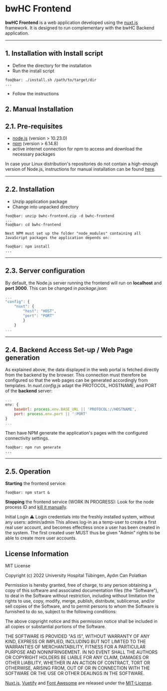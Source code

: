 # bwHC Frontend 

__bwHC Frontend__ is a web application developed using the [nuxt.js](https://nuxtjs.org/docs/get-started/installation/) framework. It is designed to run complementary with the bwHC Backend application.

--------

## 1. Installation with Install script

* Define the directory for the installation 
* Run the install script

```
foo@bar: ./install.sh /path/to/target/dir
...
```
* Follow the instructions

## 2. Manual Installation

## 2.1. Pre-requisites

* [node.js](https://nodejs.org/en/download/) (version > 10.23.0)
* [npm](https://www.npmjs.com/) (version > 6.14.8)
* active internet connection for npm to access and download the necessary packages

In case your Linux distribution's repositories do not contain a high-enough version of Node.js, instructions for manual installation can be found [here](https://github.com/nodesource/distributions/blob/master/README.md).

--------

## 2.2. Installation

* Unzip application package
* Change into unpacked directory

```
foo@bar: unzip bwhc-frontend.zip -d bwhc-frontend
...
foo@bar: cd bwhc-frontend

Next NPM must set up the folder "node_modules" containing all JavaScript packages the application depends on:

foo@bar: npm install
...
```

--------

## 2.3. Server configuration

By default, the Node.js server running the frontend will run on __localhost__ and __port 3000__. This can be changed in _package.json_:

```javascript
...
"config": {
    "nuxt": {
        "host": "HOST",
        "port": "PORT"
        }
    }
...
```

--------

## 2.4. Backend Access Set-up / Web Page generation

As explained above, the data displayed in the web portal is fetched directly from the backend by the browser. This connection must therefore be configured so that the web pages can be generated accordingly from templates.
In _nuxt.config.js_ adapt the PROTOCOL, HOSTNAME, and PORT of the __backend__ server:

```javascript
...
env: {
    baseUrl: process.env.BASE_URL || 'PROTOCOL://HOSTNAME',
    port: process.env.port || ':PORT'
}
...
```

Then have NPM generate the application's pages with the configured connectivity settings.

```
foo@bar: npm run generate
...
```

--------

## 2.5. Operation

__Starting__ the frontend service:

```
foo@bar: npm start &
```

__Stopping__ the frontend service (WORK IN PROGRESS):
Look for the node process ID and [kill it manually](https://dev.to/dvddpl/how-to-kill-a-node-process-5d13).

Initial Login ⚠️
Login credentials into the freshly installed system, without any users: admin/admin
This allows log-in as a temp-user to create a first real user account, and becomes effectless once a user has been created in the system.
The first created user MUST thus be given "Admin" rights to be able to create more user accounts.

## License Information

MIT License

Copyright (c) 2022 University Hospital Tübingen, Aydın Can Polatkan

Permission is hereby granted, free of charge, to any person obtaining a copy
of this software and associated documentation files (the "Software"), to deal
in the Software without restriction, including without limitation the rights
to use, copy, modify, merge, publish, distribute, sublicense, and/or sell
copies of the Software, and to permit persons to whom the Software is
furnished to do so, subject to the following conditions:

The above copyright notice and this permission notice shall be included in all
copies or substantial portions of the Software.

THE SOFTWARE IS PROVIDED "AS IS", WITHOUT WARRANTY OF ANY KIND, EXPRESS OR
IMPLIED, INCLUDING BUT NOT LIMITED TO THE WARRANTIES OF MERCHANTABILITY,
FITNESS FOR A PARTICULAR PURPOSE AND NONINFRINGEMENT. IN NO EVENT SHALL THE
AUTHORS OR COPYRIGHT HOLDERS BE LIABLE FOR ANY CLAIM, DAMAGES OR OTHER
LIABILITY, WHETHER IN AN ACTION OF CONTRACT, TORT OR OTHERWISE, ARISING FROM,
OUT OF OR IN CONNECTION WITH THE SOFTWARE OR THE USE OR OTHER DEALINGS IN THE
SOFTWARE.

[Nuxt.js](https://nuxtjs.org), [Vuetify](https://vuetifyjs.com) and [Font Awesome](https://fontawesome.com) are released under the [MIT-License](https://opensource.org/licenses/MIT).